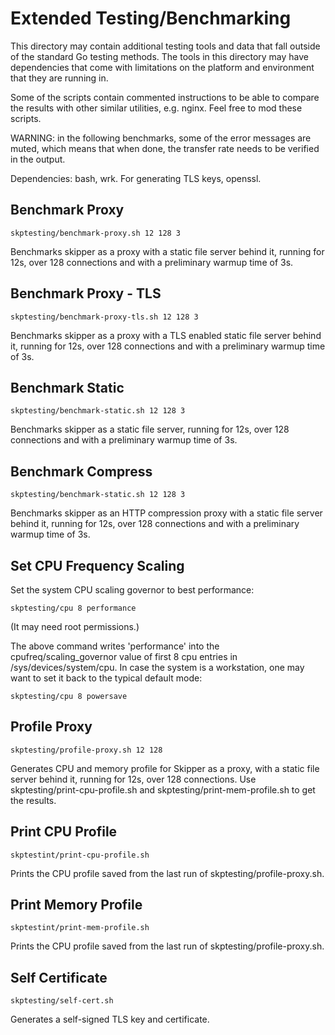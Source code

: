 # Extended Testing/Benchmarking

This directory may contain additional testing tools and data that fall outside of the standard Go testing
methods. The tools in this directory may have dependencies that come with limitations on the platform and
environment that they are running in.

Some of the scripts contain commented instructions to be able to compare the results with other similar
utilities, e.g. nginx. Feel free to mod these scripts.

WARNING: in the following benchmarks, some of the error messages are muted, which means that when done, the
transfer rate needs to be verified in the output.

Dependencies: bash, wrk. For generating TLS keys, openssl.

## Benchmark Proxy

```
skptesting/benchmark-proxy.sh 12 128 3
```

Benchmarks skipper as a proxy with a static file server behind it, running for 12s, over 128 connections and
with a preliminary warmup time of 3s.

## Benchmark Proxy - TLS

```
skptesting/benchmark-proxy-tls.sh 12 128 3
```

Benchmarks skipper as a proxy with a TLS enabled static file server behind it, running for 12s, over 128
connections and with a preliminary warmup time of 3s.

## Benchmark Static

```
skptesting/benchmark-static.sh 12 128 3
```

Benchmarks skipper as a static file server, running for 12s, over 128 connections and with a preliminary warmup
time of 3s.

## Benchmark Compress

```
skptesting/benchmark-static.sh 12 128 3
```

Benchmarks skipper as an HTTP compression proxy with a static file server behind it, running for 12s, over 128
connections and with a preliminary warmup time of 3s.

## Set CPU Frequency Scaling

Set the system CPU scaling governor to best performance:

```
skptesting/cpu 8 performance
```

(It may need root permissions.)

The above command writes 'performance' into the cpufreq/scaling_governor value of first 8 cpu entries in
/sys/devices/system/cpu. In case the system is a workstation, one may want to set it back to the typical default
mode:

```
skptesting/cpu 8 powersave
```

## Profile Proxy

```
skptesting/profile-proxy.sh 12 128
```

Generates CPU and memory profile for Skipper as a proxy, with a static file server behind it, running for 12s,
over 128 connections. Use skptesting/print-cpu-profile.sh and skptesting/print-mem-profile.sh to get the
results.

## Print CPU Profile

```
skptestint/print-cpu-profile.sh
```

Prints the CPU profile saved from the last run of skptesting/profile-proxy.sh.

## Print Memory Profile

```
skptestint/print-mem-profile.sh
```

Prints the CPU profile saved from the last run of skptesting/profile-proxy.sh.

## Self Certificate

```
skptesting/self-cert.sh
```

Generates a self-signed TLS key and certificate.
